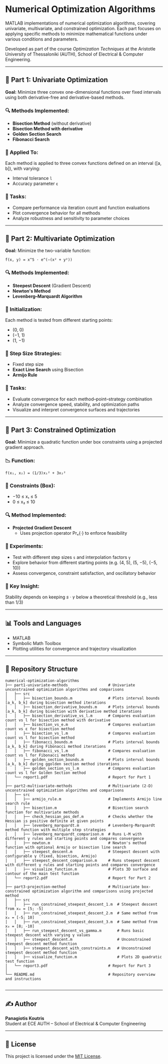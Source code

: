 # Numerical Optimization Algorithms

MATLAB implementations of numerical optimization algorithms, covering univariate, multivariate, and constrained optimization. Each part focuses on applying specific methods to minimize mathematical functions under various conditions and parameters.

Developed as part of the course *Optimization Techniques* at the Aristotle University of Thessaloniki (AUTH), School of Electrical & Computer Engineering.

---

## 📘 Part 1: Univariate Optimization

**Goal:** Minimize three convex one-dimensional functions over fixed intervals using both derivative-free and derivative-based methods.

### 🔍 Methods Implemented:
- **Bisection Method** (without derivative)
- **Bisection Method with derivative**
- **Golden Section Search**
- **Fibonacci Search**

### 🧪 Applied To:
Each method is applied to three convex functions defined on an interval \([a, b]\), with varying:
- Interval tolerance `l`
- Accuracy parameter `ε`

### 🔧 Tasks:
- Compare performance via iteration count and function evaluations
- Plot convergence behavior for all methods
- Analyze robustness and sensitivity to parameter choices

---

## 📘 Part 2: Multivariate Optimization

**Goal:** Minimize the two-variable function:

`f(x, y) = x^5 · e^(−(x² + y²))`

### 🔍 Methods Implemented:
- **Steepest Descent** (Gradient Descent)
- **Newton's Method**
- **Levenberg–Marquardt Algorithm**

### 🚀 Initialization:
Each method is tested from different starting points:
- (0, 0)
- (−1, 1)
- (1, −1)

### 🧭 Step Size Strategies:
- Fixed step size
- **Exact Line Search** using Bisection
- **Armijo Rule**

### 🔧 Tasks:
- Evaluate convergence for each method–point–strategy combination
- Analyze convergence speed, stability, and optimization paths
- Visualize and interpret convergence surfaces and trajectories

---

## 📘 Part 3: Constrained Optimization

**Goal:** Minimize a quadratic function under box constraints using a projected gradient approach.

### 📉 Function:

`f(x₁, x₂) = (1/3)x₁² + 3x₂²`


### 📐 Constraints (Box):
- −10 ≤ x₁ ≤ 5  
- 0 ≤ x₂ ≤ 10


### 🔍 Method Implemented:
- **Projected Gradient Descent**
  - Uses projection operator Prₓ{·}  to enforce feasibility

### 🧪 Experiments:
- Test with different step sizes `s` and interpolation factors `γ`
- Explore behavior from different starting points (e.g. (4, 5), (5, −5), (−5, 10))
- Assess convergence, constraint satisfaction, and oscillatory behavior

### 🧠 Key Insight:
Stability depends on keeping *s · γ*  below a theoretical threshold (e.g., less than 1/3)

---

## 📊 Tools and Languages

- MATLAB
- Symbolic Math Toolbox
- Plotting utilities for convergence and trajectory visualization

---

## 📁 Repository Structure

```
numerical-optimization-algorithms
├── part1-univariate-methods                  # Univariate unconstrained optimization algorithms and comparisons
│   ├── src
│   │   ├── bisection_bounds.m                # Plots interval bounds [a_k, b_k] during bisection method iterations
│   │   ├── bisection_derivative_bounds.m     # Plots interval bounds [a_k, b_k] during bisection with derivative method iterations
│   │   ├── bisection_derivative_vs_l.m       # Compares evaluation count vs l for bisection method with derivative
│   │   ├── bisection_vs_e.m                  # Compares evaluation count vs ε for bisection method
│   │   ├── bisection_vs_l.m                  # Compares evaluation count vs l for bisection method
│   │   ├── fibonacci_bounds.m                # Plots interval bounds [a_k, b_k] during Fibonacci method iterations
│   │   ├── fibonacci_vs_l.m                  # Compares evaluation count vs l for Fibonacci method
│   │   ├── golden_section_bounds.m           # Plots interval bounds [a_k, b_k] during ggolden section method iterations
│   │   ├── golden_section_vs_l.m             # Compares evaluation count vs l for Golden Section method
│   └── report1.pdf                           # Report for Part 1
│
├── part2-multivariate-methods                # Multivariate (2-D) unconstrained optimization algorithms and comparisons
│   ├── src
│   │   ├── armijo_rule.m                     # Implements Armijo line search rule
│   │   ├── bisection.m                       # Bisection search function for multivariate methods
│   │   ├── check_hessian_pos_def.m           # Checks whether the Hessian is positive definite at given points
│   │   ├── levenberg_marquardt.m             # Levenberg-Marquardt method function with multiple step strategies
│   │   ├── levenberg_marquardt_comparison.m  # Runs L-M with different γ rules and starting points and compares convergence
│   │   ├── newton.m                          # Newton's method function with optional Armijo or bisection line search
│   │   ├── steepest_descent.m                # Steepest descent with configurable γ (fixed, bisection, Armijo)
│   │   ├── steepest_descent_comparison.m     # Runs steepest descent with different γ rules and starting points and compares convergence
│   │   ├── visualize_function.m              # Plots 3D surface and contour of the main test function
│   └── report2.pdf                           # Report for Part 2
│
├── part3-projection-method                   # Multivariate box-constrained optimization algorithm and comparisons using projected method
│   ├── src
│   │   ├── run_constrained_steepest_descent_1.m  # Steepest descent from x₀ = [5; -5]
│   │   ├── run_constrained_steepest_descent_2.m  # Same method from x₀ = [-5; 10]
│   │   ├── run_constrained_steepest_descent_3.m  # Same method from x₀ = [8; -10]
│   │   ├── run_steepest_descent_vs_gamma.m       # Runs basic steepest descent with varying γ values 
│   │   ├── steepest_descent.m                    # Unconstrained steepest descent method function 
│   │   ├── steepest_descent_with_constraints.m   # Unconstrained steepest descent method function 
│   │   ├── visualize_function.m                  # Plots 2D quadratic test function 
│   └── report3.pdf                           # Report for Part 3
│
└── README.md                                 # Repository overview and instructions


```

---

## ✍️ Author

**Panagiotis Koutris**  
Student at ECE AUTH – School of Electrical & Computer Engineering

---

## 📄 License

This project is licensed under the [MIT License](https://opensource.org/licenses/MIT).


